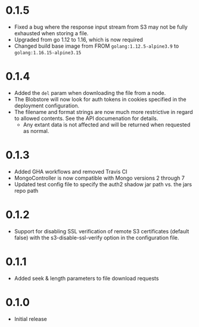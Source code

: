 # 0.1.5

* Fixed a bug where the response input stream from S3 may not be fully exhausted when
  storing a file.
* Upgraded from go 1.12 to 1.16, which is now required
* Changed build base image from FROM `golang:1.12.5-alpine3.9` to `golang:1.16.15-alpine3.15`


# 0.1.4

* Added the `del` param when downloading the file from a node.
* The Blobstore will now look for auth tokens in cookies specified in the deployment configuration.
* The filename and format strings are now much more restrictive in regard to allowed contents.
  See the API documenation for details.
  * Any extant data is not affected and will be returned when requested as normal.

# 0.1.3

* Added GHA workflows and removed Travis CI
* MongoController is now compatible with Mongo versions 2 through 7
* Updated test config file to specify the auth2 shadow jar path vs. the jars repo path

# 0.1.2

* Support for disabling SSL verification of remote S3 certificates (default false)
  with the s3-disable-ssl-verify option in the configuration file.

# 0.1.1

* Added seek & length parameters to file download requests

# 0.1.0

* Initial release
